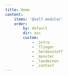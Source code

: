 ```yaml
---
title: Home
content:
    items: '@self.modular'
    order:
        by: default
        dir: asc
        custom:
            - _intro
            - _flieger
            - _heldenstoff
            - _monster
            - _landminen
            - _contact
---
```

